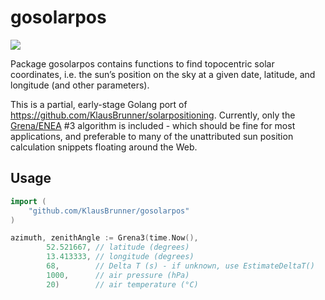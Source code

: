 gosolarpos
==========

![](https://github.com/KlausBrunner/gosolarpos/workflows/Go/badge.svg)

Package gosolarpos contains functions to find topocentric solar coordinates, i.e. the sun’s position on the sky at a given date, latitude, and longitude (and other parameters).

This is a partial, early-stage Golang port of https://github.com/KlausBrunner/solarpositioning. Currently, only the [Grena/ENEA](http://dx.doi.org/10.1016/j.solener.2012.01.024) #3 algorithm is included - which should be fine for most applications, and preferable to many of the unattributed sun position calculation snippets floating around the Web.

Usage
-----

```Go
import (
    "github.com/KlausBrunner/gosolarpos"
)

azimuth, zenithAngle := Grena3(time.Now(),
		52.521667, // latitude (degrees)
		13.413333, // longitude (degrees)
		68,        // Delta T (s) - if unknown, use EstimateDeltaT()
		1000,      // air pressure (hPa)
		20)        // air temperature (°C)
```
